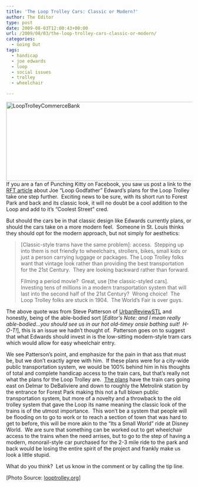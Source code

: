 ```yaml
---
title: 'The Loop Trolley Cars: Classic or Modern?'
author: The Editor
type: post
date: 2009-08-03T12:00:43+00:00
url: /2009/08/03/the-loop-trolley-cars-classic-or-modern/
categories:
  - Going Out
tags:
  - handicap
  - joe edwards
  - loop
  - social issues
  - trolley
  - wheelchair

---
```

[<img class="aligncenter size-full wp-image-1195" title="LoopTrolleyCommerceBank" src="http://punchingkitty.com/wp-content/uploads/2009/08/LoopTrolleyCommerceBank.jpg" alt="LoopTrolleyCommerceBank" width="600" height="214" srcset="http://media.punchingkitty.com/wordpress/2009/08/LoopTrolleyCommerceBank.jpg 600w, http://media.punchingkitty.com/wordpress/2009/08/LoopTrolleyCommerceBank-300x107.jpg 300w" sizes="(max-width: 600px) 100vw, 600px" />][1]If you are a fan of Punching Kitty on Facebook, you saw us post a link to the [RFT article][2] about Joe &#8220;Loop Godfather&#8221; Edward&#8217;s plans for the Loop Trolley take one step further.  Exciting news to be sure, with its short run to Forest Park and back and its classic look, it will no doubt be a cool addition to the Loop and add to it&#8217;s &#8220;Coolest Street&#8221; cred.

But should the cars be in that classic design like Edwards currently plans, or should the cars take on a more modern feel.  Someone in St. Louis thinks they should opt for the modern approach, but not simply for aesthetics:

> [Classic-style trams have the same problem]: access.  Stepping up into them is not friendly to wheelchairs, strollers, bikes, small kids or just a person carrying luggage or packages. The Loop Trolley folks want that vintage look rather than providing the best transportation for the 21st Century.  They are looking backward rather than forward.
> 
> Filming a period movie?  Great, use [the classic-styled cars].  Investing tens of millions in a modern transportation system that will last into the second half of the 21st Century?  Wrong choice!  The Loop Trolley folks are stuck in 1904.  The World’s Fair is over guys.

The above quote was from Steve Patterson of [UrbanReviewSTL][3] and honestly, being of the able-bodied sort [_Editor&#8217;s Note: and I mean really able-bodied&#8230;you should see us in our hot old-timey onsie bathing suit!  H-O-T!_], this is an issue we hadn&#8217;t thought of.  Patterson goes on to suggest that what Edwards should invest in is the low-sitting modern-style tram cars which would allow for easy wheelchair entry.

We see Patterson&#8217;s point, and emphasize for the pain in that ass that must be, but we don&#8217;t exactly agree with him.  If these plans were for a city-wide public transportation system, we would be 100% behind him in his thoughts of total and complete handicap access to the train cars, but that&#8217;s really not what the plans for the Loop Trolley are.  <a href="http://www.looptrolley.org/loop_trolley_route.html" target="_blank">The plans</a> have the train cars going east on Delmar to DeBaliviere and down to roughly the Metrolink station by the entrance for Forest Park making this not a full blown public transportation system, but more of a novelty and a throwback to the old trolley system that gave the Loop its name meaning the classic look of the trains is of the utmost importance.  This won&#8217;t be a system that people will be flooding on to go to work or to reach a section of town that was hard to get to before, this will be more akin to the &#8220;Its a Small World&#8221; ride at Disney World.  We are sure that something can be worked out to get wheelchair access to the trains when the need arrises, but to go to the step of having a modern, monorail-style car purchased for the 2-3 mile ride to the park and back would be losing the entire spirit of the project and frankly make us look a little stupid.

What do you think?  Let us know in the comment or by calling the tip line.

[Photo Source: [looptrolley.org][4]]

 [1]: http://punchingkitty.com/wp-content/uploads/2009/08/LoopTrolleyCommerceBank.jpg
 [2]: http://blogs.riverfronttimes.com/dailyrft/2009/07/could_loop_trolley_finally_be_rolling_toward_reality.php
 [3]: http://www.urbanreviewstl.com/?p=6734
 [4]: http://looptrolley.org